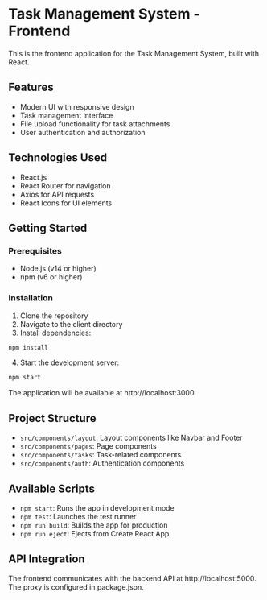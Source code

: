 # Task Management System - Frontend

This is the frontend application for the Task Management System, built with React.

## Features

- Modern UI with responsive design
- Task management interface
- File upload functionality for task attachments
- User authentication and authorization

## Technologies Used

- React.js
- React Router for navigation
- Axios for API requests
- React Icons for UI elements

## Getting Started

### Prerequisites

- Node.js (v14 or higher)
- npm (v6 or higher)

### Installation

1. Clone the repository
2. Navigate to the client directory
3. Install dependencies:

```bash
npm install
```

4. Start the development server:

```bash
npm start
```

The application will be available at http://localhost:3000

## Project Structure

- `src/components/layout`: Layout components like Navbar and Footer
- `src/components/pages`: Page components
- `src/components/tasks`: Task-related components
- `src/components/auth`: Authentication components

## Available Scripts

- `npm start`: Runs the app in development mode
- `npm test`: Launches the test runner
- `npm run build`: Builds the app for production
- `npm run eject`: Ejects from Create React App

## API Integration

The frontend communicates with the backend API at http://localhost:5000. The proxy is configured in package.json.
